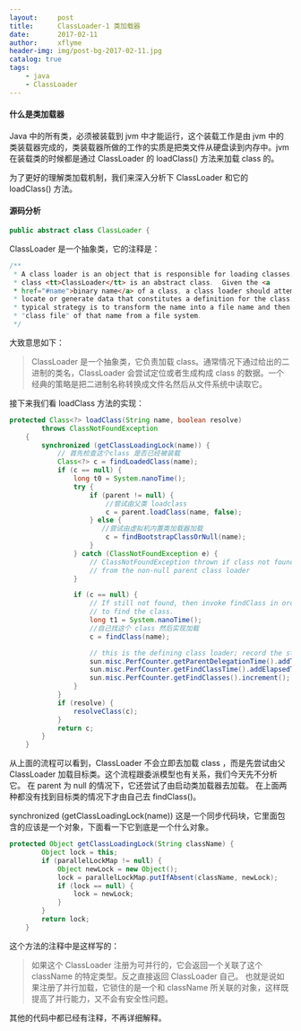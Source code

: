 ```yaml
---
layout:     post
title:      ClassLoader-1 类加载器
date:       2017-02-11
author:     xflyme
header-img: img/post-bg-2017-02-11.jpg
catalog: true
tags:
    - java
    - ClassLoader
---
```



#### 什么是类加载器
Java 中的所有类，必须被装载到 jvm 中才能运行，这个装载工作是由 jvm 中的类装载器完成的，类装载器所做的工作的实质是把类文件从硬盘读到内存中。jvm 在装载类的时候都是通过 ClassLoader 的 loadClass() 方法来加载 class 的。

为了更好的理解类加载机制，我们来深入分析下 ClassLoader 和它的 loadClass() 方法。

#### 源码分析

```java
public abstract class ClassLoader {
```
ClassLoader 是一个抽象类，它的注释是：
```java
/**
 * A class loader is an object that is responsible for loading classes. The
 * class <tt>ClassLoader</tt> is an abstract class.  Given the <a
 * href="#name">binary name</a> of a class, a class loader should attempt to
 * locate or generate data that constitutes a definition for the class.  A
 * typical strategy is to transform the name into a file name and then read a
 * "class file" of that name from a file system.
 */
```
大致意思如下：
> ClassLoader 是一个抽象类，它负责加载 class。通常情况下通过给出的二进制的类名，ClassLoader 会尝试定位或者生成构成 class 的数据。一个经典的策略是把二进制名称转换成文件名然后从文件系统中读取它。

接下来我们看 loadClass 方法的实现：

```java
protected Class<?> loadClass(String name, boolean resolve)
        throws ClassNotFoundException
    {
        synchronized (getClassLoadingLock(name)) {
            // 首先检查这个class 是否已经被装载
            Class<?> c = findLoadedClass(name);
            if (c == null) {
                long t0 = System.nanoTime();
                try {
                    if (parent != null) {
                        //尝试由父类 loadclass
                        c = parent.loadClass(name, false);
                    } else {
                       //尝试由虚拟机内置类加载器加载
                        c = findBootstrapClassOrNull(name);
                    }
                } catch (ClassNotFoundException e) {
                    // ClassNotFoundException thrown if class not found
                    // from the non-null parent class loader
                }

                if (c == null) {
                    // If still not found, then invoke findClass in order
                    // to find the class.
                    long t1 = System.nanoTime();
                    //自己找这个 class 然后实现加载
                    c = findClass(name);

                    // this is the defining class loader; record the stats
                    sun.misc.PerfCounter.getParentDelegationTime().addTime(t1 - t0);
                    sun.misc.PerfCounter.getFindClassTime().addElapsedTimeFrom(t1);
                    sun.misc.PerfCounter.getFindClasses().increment();
                }
            }
            if (resolve) {
                resolveClass(c);
            }
            return c;
        }
    }
```
从上面的流程可以看到，ClassLoader 不会立即去加载 class ，而是先尝试由父 ClassLoader 加载目标类。这个流程跟委派模型也有关系，我们今天先不分析它。
在 parent 为 null 的情况下，它还尝试了由启动类加载器去加载。
在上面两种都没有找到目标类的情况下才由自己去 findClass()。

synchronized (getClassLoadingLock(name)) 这是一个同步代码块，它里面包含的应该是一个对象，下面看一下它到底是一个什么对象。
```java
protected Object getClassLoadingLock(String className) {
        Object lock = this;
        if (parallelLockMap != null) {
            Object newLock = new Object();
            lock = parallelLockMap.putIfAbsent(className, newLock);
            if (lock == null) {
                lock = newLock;
            }
        }
        return lock;
    }
```
这个方法的注释中是这样写的：
> 如果这个 ClassLoader 注册为可并行的，它会返回一个关联了这个 className 的特定类型。反之直接返回 ClassLoader 自己。
> 也就是说如果注册了并行加载，它锁住的是一个和 className 所关联的对象，这样既提高了并行能力，又不会有安全性问题。

其他的代码中都已经有注释，不再详细解释。

